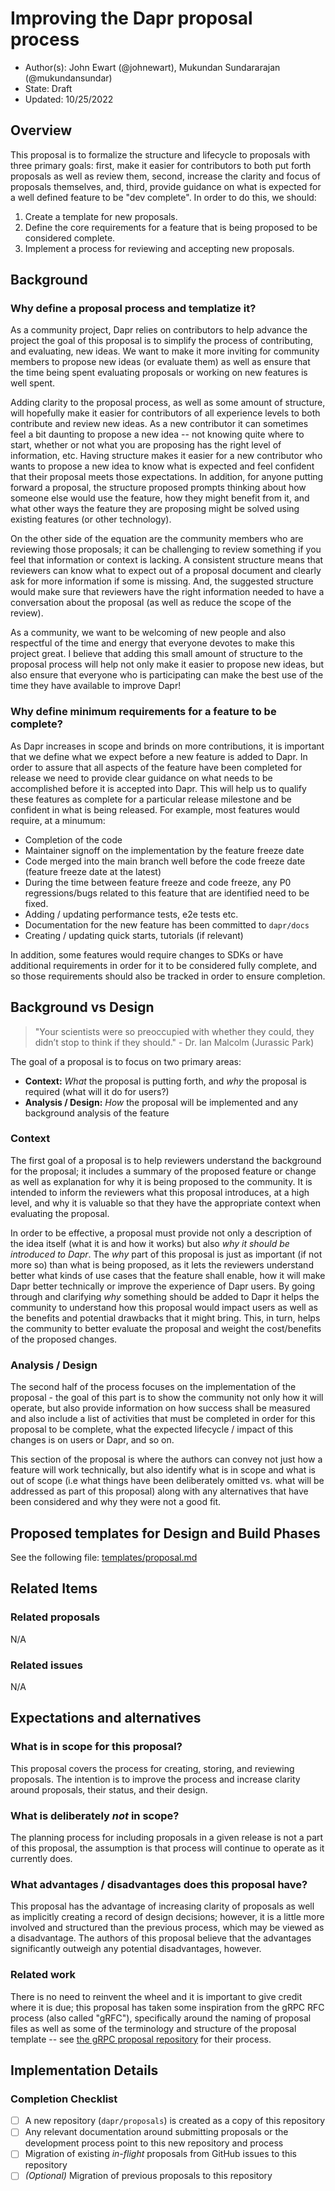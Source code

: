 # Improving the Dapr proposal process

* Author(s): John Ewart (@johnewart), Mukundan Sundararajan (@mukundansundar)
* State: Draft
* Updated: 10/25/2022

## Overview

This proposal is to formalize the structure and lifecycle to proposals with three primary goals: first, make it easier for contributors to both put forth proposals as well as review them, second, increase the clarity and focus of proposals themselves, and, third, provide guidance on what is expected for a well defined feature to be "dev complete". In order to do this, we should:

1. Create a template for new proposals.
2. Define the core requirements for a feature that is being proposed to be considered complete.
3. Implement a process for reviewing and accepting new proposals.

## Background

### Why define a proposal process and templatize it?
 
As a community project, Dapr relies on contributors to help advance the project the goal of this proposal is to simplify the process of contributing, and evaluating, new ideas. We want to make it more inviting for community members to propose new ideas (or evaluate them) as well as ensure that the time being spent evaluating proposals or working on new features is well spent.

Adding clarity to the proposal process, as well as some amount of structure, will hopefully make it easier for contributors of all experience levels to both contribute and review new ideas. As a new contributor it can sometimes feel a bit daunting to propose a new idea -- not knowing quite where to start, whether or not what you are proposing has the right level of information, etc. Having structure makes it easier for a new contributor who wants to propose a new idea to know what is expected and feel confident that their proposal meets those expectations. In addition, for anyone putting forward a proposal, the structure proposed prompts thinking about how someone else would use the feature, how they might benefit from it, and what other ways the feature they are proposing might be solved using existing features (or other technology).  

On the other side of the equation are the community members who are reviewing those proposals; it can be challenging to review something if you feel that information or context is lacking. A consistent structure means that reviewers can know what to expect out of a proposal document and clearly ask for more information if some is missing. And, the suggested structure would make sure that reviewers have the right information needed to have a conversation about the proposal (as well as reduce the scope of the review). 

As a community, we want to be welcoming of new people and also respectful of the time and energy that everyone devotes to make this project great. I believe that adding this small amount of structure to the proposal process will help not only make it easier to propose new ideas, but also ensure that everyone who is participating can make the best use of the time they have available to improve Dapr!

### Why define minimum requirements for a feature to be complete?

As Dapr increases in scope and brinds on more contributions, it is important that we define what we expect before a new feature is added to Dapr. In order to assure that all aspects of the feature have been completed for release we need to provide clear guidance on what needs to be accomplished before it is accepted into Dapr. This will help us to qualify these features as complete for a particular release milestone and be confident in what is being released. For example, most features would require, at a minumum:

* Completion of the code
* Maintainer signoff on the implementation by the feature freeze date
* Code merged into the main branch well before the code freeze date (feature freeze date at the latest) 
* During the time between feature freeze and code freeze, any P0 regressions/bugs related to this feature that are identified need to be fixed.
* Adding / updating performance tests, e2e tests etc.
* Documentation for the new feature has been committed to `dapr/docs` 
* Creating / updating quick starts, tutorials (if relevant)

In addition, some features would require changes to SDKs or have additional requirements in order for it to be considered fully complete, and so those requirements should also be tracked in order to ensure completion.


## Background vs Design

> "Your scientists were so preoccupied with whether they could, they didn’t stop to think if they should." - Dr. Ian Malcolm (Jurassic Park)

The goal of a proposal is to focus on two primary areas: 

* **Context:** _What_ the proposal is putting forth, and _why_ the proposal is required (what will it do for users?)
* **Analysis / Design:** _How_ the proposal will be implemented and any background analysis of the feature

### Context

The first goal of a proposal is to help reviewers understand the background for the proposal; it includes a summary of the proposed feature or change as well as explanation for why it is being proposed to the community. It is intended to inform the reviewers what this proposal introduces, at a high level, and why it is valuable so that they have the appropriate context when evaluating the proposal. 

In order to be effective, a proposal must provide not only a description of the idea itself (what it is and how it works) but also _why it should be introduced to Dapr_. The _why_ part of this proposal is just as important (if not more so) than what is being proposed, as it lets the reviewers understand better what kinds of use cases that the feature shall enable, how it will make Dapr better technically or improve the experience of Dapr users. By going through and clarifying _why_ something should be added to Dapr it helps the community to understand how this proposal would impact users as well as the benefits and potential drawbacks that it might bring. This, in turn, helps the community to better evaluate the proposal and weight the cost/benefits of the proposed changes. 

### Analysis / Design

The second half of the process focuses on the implementation of the proposal - the goal of this part is to show the community not only how it will operate, but also provide information on how success shall be measured and also include a list of activities that must be completed in order for this proposal to be complete, what the expected lifecycle / impact of this changes is on users or Dapr, and so on. 

This section of the proposal is where the authors can convey not just how a feature will work technically, but also identify what is in scope and what is out of scope (i.e what things have been deliberately omitted vs. what will be addressed as part of this proposal) along with any alternatives that have been considered and why they were not a good fit. 

## Proposed templates for Design and Build Phases

See the following file: [templates/proposal.md](templates/proposal.md) 

## Related Items

### Related proposals 

N/A

### Related issues 

N/A

## Expectations and alternatives

### What is in scope for this proposal?

This proposal covers the process for creating, storing, and reviewing proposals. The intention is to improve the process and increase clarity around proposals, their status, and their design. 

### What is deliberately *not* in scope?

The planning process for including proposals in a given release is not a part of this proposal, the assumption is that process will continue to operate as it currently does. 

### What advantages / disadvantages does this proposal have? 

This proposal has the advantage of increasing clarity of proposals as well as implicitly creating a record of design decisions; however, it is a little more involved and structured than the previous process, which may be viewed as a disadvantage. The authors of this proposal believe that the advantages significantly outweigh any potential disadvantages, however. 

### Related work

There is no need to reinvent the wheel and it is important to give credit where it is due; this proposal has taken some inspiration from the gRPC RFC process (also called "gRFC"), specifically around the naming of proposal files as well as some of the terminology and structure of the proposal template -- see [the gRPC proposal repository](github.com/grpc/proposal) for their process. 

## Implementation Details

### Completion Checklist

- [ ] A new repository (`dapr/proposals`) is created as a copy of this repository
- [ ] Any relevant documentation around submitting proposals or the development process point to this new repository and process
- [ ] Migration of existing _in-flight_ proposals from GitHub issues to this repository
- [ ] _(Optional)_ Migration of previous proposals to this repository
